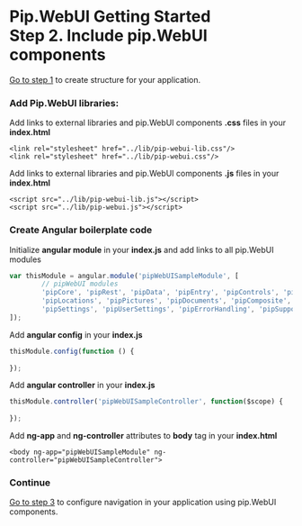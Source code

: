 # Pip.WebUI Getting Started <br/> Step 2. Include pip.WebUI components

[Go to step 1](https://github.com/pip-webui/pip-webui-sample/blob/master/step1/) to create structure for your application.

### Add Pip.WebUI libraries:

Add links to external libraries and pip.WebUI components **.css** files in your **index.html**

```markup
<link rel="stylesheet" href="../lib/pip-webui-lib.css"/>
<link rel="stylesheet" href="../lib/pip-webui.css"/>
```

Add links to external libraries and pip.WebUI components **.js** files in your **index.html**

```markup
<script src="../lib/pip-webui-lib.js"></script>
<script src="../lib/pip-webui.js"></script>
```

### Create Angular boilerplate code

Initialize **angular module** in your **index.js** and add links to all pip.WebUI modules

```javascript
var thisModule = angular.module('pipWebUISampleModule', [
        // pipWebUI modules
        'pipCore', 'pipRest', 'pipData', 'pipEntry', 'pipControls', 'pipLayout', 'pipNav',
        'pipLocations', 'pipPictures', 'pipDocuments', 'pipComposite', 'pipGuidance',
        'pipSettings', 'pipUserSettings', 'pipErrorHandling', 'pipSupport'
]);
```

Add **angular config** in your **index.js**

```javascript
thisModule.config(function () {
        
});
```

Add **angular controller** in your **index.js**

```javascript
thisModule.controller('pipWebUISampleController', function($scope) {
        
});
```

Add **ng-app** and **ng-controller** attributes to **body** tag in your **index.html**

```markup
<body ng-app="pipWebUISampleModule" ng-controller="pipWebUISampleController">
```

### Continue

[Go to step 3](https://github.com/pip-webui/pip-webui-sample/blob/master/step3/) to configure navigation in your application using pip.WebUI components.